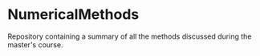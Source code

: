 # NumericalMethods
Repository containing a summary of all the methods discussed during the master's course.
